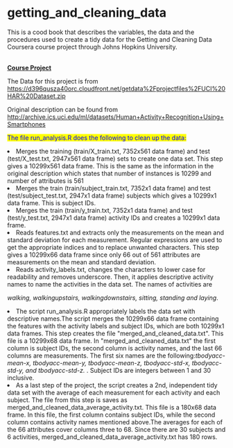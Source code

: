 # getting_and_cleaning_data

This is a cood book that describes the variables, the data and the procedures used to create a tidy data for the Getting and Cleaning Data Coursera course project through Johns Hopkins University.
              <br/>
              <br/>
  
  <strong> <u>Course Project</u></strong>
     <br/>
 
  
 The Data for this project is from https://d396qusza40orc.cloudfront.net/getdata%2Fprojectfiles%2FUCI%20HAR%20Dataset.zip
 
 Original description can be found from http://archive.ics.uci.edu/ml/datasets/Human+Activity+Recognition+Using+Smartphones
 
 
 <mark style="color:blue">The file run_analysis.R does the following to clean up the data:</mark>

 <li> Merges the training (train/X_train.txt, 7352x561 data frame) and test (test/X_test.txt, 2947x561 data frame) sets to create one data set. This step gives a 10299x561 data frame. This is the same as the information in the original description which states that number of instances is 10299 and number of attributes is 561 </li>
 
 <li> Merges the train (train/subject_train.txt, 7352x1 data frame) and test (test/subject_test.txt, 2947x1 data frame) subjects which gives a 10299x1 data frame. This is subject IDs.</li>
 
 <li> Merges the train (train/y_train.txt, 7352x1 data frame) and test (test/y_test.txt, 2947x1 data frame) activity IDs and creates a 10299x1 data frame.</li>

 <li> Reads features.txt and extracts only the measurements on the mean and standard deviation for each measurement. Regular expressions are  used to get the appropriate indices and to replace unwanted characters. This step gives a 10299x66 data frame since only 66 out of 561 attributes are measurements on the mean and standard deviation.</li>
 
 <li> Reads activity_labels.txt, changes the characters to lower case for readability and removes underscore. Then, it applies descriptive activity names to name the activities in the data set. The names of activities are 
 
<em>walking, walkingupstairs, walkingdownstairs, sitting, standing and laying</em>.</li>
 
 
<li>The script run_analysis.R appropriately labels the data set with descriptive names.The script merges the 10299x66 data frame containing the features with the activity labels and subject IDs, which are both 10299x1 data frames. This step creates the file "merged_and_cleaned_data.txt". This file is a 10299x68 data frame. In "merged_and_cleaned_data.txt" the first column is subject IDs, the second column is activity names, and the last 66 columns are measurements. The first six names are the following:<em>tbodyacc-mean-x, tbodyacc-mean-y, tbodyacc-mean-z, tbodyacc-std-x, tbodyacc-std-y, and tbodyacc-std-z.          
 </em>.
Subject IDs are integers between 1 and 30 inclusive.</li>
 
 <li> As a last step of the project, the script creates a 2nd, independent tidy data set with the average of each measurement for each activity and each subject. The file from this step is saves as merged_and_cleaned_data_average_activity.txt. This file is a 180x68 data frame. In this file, the first column contains subject IDs, while the second column contains activity names mentioned above.The averages for each of the 66 attributes cover columns three to 68. Since there are 30 subjects and 6 activities, merged_and_cleaned_data_average_activity.txt has 180 rows.</li>